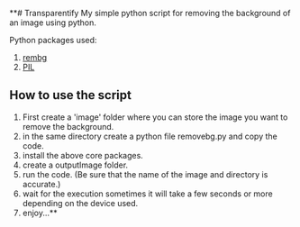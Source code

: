 **# Transparentify
My simple python script for removing the background of an image using python.

Python packages used:
1. [rembg](https://github.com/danielgatis/rembg)
2. [PIL](https://pypi.org/project/pillow/)

## How to use the script
1. First create a 'image' folder where you can store the image you want to remove the background.
2. in the same directory create a python file removebg.py and copy the code.
3. install the above core packages.
4. create a outputImage folder.
5. run the code. (Be sure that the name of the image and directory is accurate.)
6. wait for the execution sometimes it will take a few seconds or more depending on the device used.
7. enjoy...**